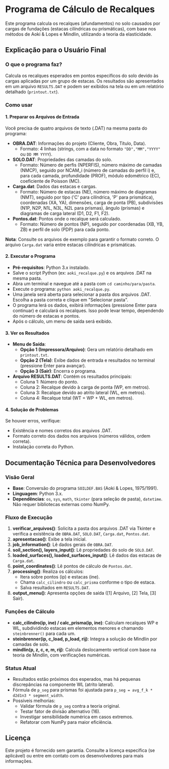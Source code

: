 # Programa de Cálculo de Recalques

Este programa calcula os recalques (afundamentos) no solo causados por cargas de fundações (estacas cilíndricas ou prismáticas), com base nos métodos de Aoki & Lopes e Mindlin, utilizando a teoria da elasticidade.

## Explicação para o Usuário Final

### O que o programa faz?
Calcula os recalques esperados em pontos específicos do solo devido às cargas aplicadas por um grupo de estacas. Os resultados são apresentados em um arquivo `RESULTS.DAT` e podem ser exibidos na tela ou em um relatório detalhado (`printout.txt`).

### Como usar
#### 1. Preparar os Arquivos de Entrada
Você precisa de quatro arquivos de texto (.DAT) na mesma pasta do programa:
- **OBRA.DAT**: Informações do projeto (Cliente, Obra, Título, Data).
  - Formato: 4 linhas (strings, com a data no formato `"DD","MM","YYYY"` ou `DD MM YYYY`).
- **SOLO.DAT**: Propriedades das camadas do solo.
  - Formato: Número de perfis (NPERFIS), número máximo de camadas (NMCP), seguido por NCAM_i (número de camadas do perfil i) e, para cada camada, profundidade (PROF), módulo edométrico (EC), coeficiente de Poisson (MC).
- **Carga.dat**: Dados das estacas e cargas.
  - Formato: Número de estacas (NE), número máximo de diagramas (NMT), seguido por tipo ('C' para cilíndrica, 'P' para prismática), coordenadas (XA, YA), dimensões, carga de ponta (PB), subdivisões (N1P, N2P, N1L, N3L, N2L para prismas), ângulo (prismas) e diagramas de carga lateral (D1, D2, F1, F2).
- **Pontos.dat**: Pontos onde o recalque será calculado.
  - Formato: Número de pontos (NP), seguido por coordenadas (XB, YB, ZB) e perfil de solo (PDP) para cada ponto.

**Nota**: Consulte os arquivos de exemplo para garantir o formato correto. O arquivo `Carga.dat` varia entre estacas cilíndricas e prismáticas.

#### 2. Executar o Programa
- **Pré-requisitos**: Python 3.x instalado.
- Salve o script Python (ex: `aoki_recalque.py`) e os arquivos .DAT na mesma pasta.
- Abra um terminal e navegue até a pasta com `cd caminho/para/pasta`.
- Execute o programa: `python aoki_recalque.py`.
- Uma janela será aberta para selecionar a pasta dos arquivos .DAT. Escolha a pasta correta e clique em "Selecionar pasta".
- O programa lerá os dados, exibirá informações (pressione Enter para continuar) e calculará os recalques. Isso pode levar tempo, dependendo do número de estacas e pontos.
- Após o cálculo, um menu de saída será exibido.

#### 3. Ver os Resultados
- **Menu de Saída**:
  - **Opção 1 (Impressora/Arquivo)**: Gera um relatório detalhado em `printout.txt`.
  - **Opção 2 (Tela)**: Exibe dados de entrada e resultados no terminal (pressione Enter para avançar).
  - **Opção 3 (Sair)**: Encerra o programa.
- **Arquivo RESULTS.DAT**: Contém os resultados principais:
  - Coluna 1: Número do ponto.
  - Coluna 2: Recalque devido à carga de ponta (WP, em metros).
  - Coluna 3: Recalque devido ao atrito lateral (WL, em metros).
  - Coluna 4: Recalque total (WT = WP + WL, em metros).

#### 4. Solução de Problemas
Se houver erros, verifique:
- Existência e nomes corretos dos arquivos .DAT.
- Formato correto dos dados nos arquivos (números válidos, ordem correta).
- Instalação correta do Python.

## Documentação Técnica para Desenvolvedores

### Visão Geral
- **Base**: Conversão do programa `SOILDEF.BAS` (Aoki & Lopes, 1975/1991).
- **Linguagem**: Python 3.x.
- **Dependências**: `os`, `sys`, `math`, `tkinter` (para seleção de pasta), `datetime`. Não requer bibliotecas externas como NumPy.

### Fluxo de Execução
1. **verificar_arquivos()**: Solicita a pasta dos arquivos .DAT via Tkinter e verifica a existência de `OBRA.DAT`, `SOLO.DAT`, `Carga.dat`, `Pontos.dat`.
2. **apresentacao()**: Exibe a tela inicial.
3. **job_information()**: Lê dados gerais de `OBRA.DAT`.
4. **soil_section(), layers_input()**: Lê propriedades do solo de `SOLO.DAT`.
5. **loaded_surfaces(), loaded_surfaces_input()**: Lê dados das estacas de `Carga.dat`.
6. **point_coordinates()**: Lê pontos de cálculo de `Pontos.dat`.
7. **processing()**: Realiza os cálculos:
   - Itera sobre pontos (ip) e estacas (ine).
   - Chama `calc_cilindro` ou `calc_prisma` conforme o tipo de estaca.
   - Salva resultados em `RESULTS.DAT`.
8. **output_menu()**: Apresenta opções de saída ([1] Arquivo, [2] Tela, [3] Sair).

### Funções de Cálculo
- **calc_cilindro(ip, ine) / calc_prisma(ip, ine)**: Calculam recalques WP e WL, subdividindo estacas em elementos menores e chamando `steinbrenner()` para cada um.
- **steinbrenner(ip, c_load, p_load, rij)**: Integra a solução de Mindlin por camadas de solo.
- **mindlin(p, z, c, e, m, rij)**: Calcula deslocamento vertical com base na teoria de Mindlin, com verificações numéricas.

### Status Atual
- Resultados estão próximos dos esperados, mas há pequenas discrepâncias na componente WL (atrito lateral).
- Fórmula de `p_seg` para prismas foi ajustada para `p_seg = avg_f_k * d2d1n3 * segment_width`.
- Possíveis melhorias:
  - Validar fórmula de `p_seg` contra a teoria original.
  - Testar fator de divisão alternativo (16).
  - Investigar sensibilidade numérica em casos extremos.
  - Refatorar com NumPy para maior eficiência.

## Licença
Este projeto é fornecido sem garantia. Consulte a licença específica (se aplicável) ou entre em contato com os desenvolvedores para mais informações.
